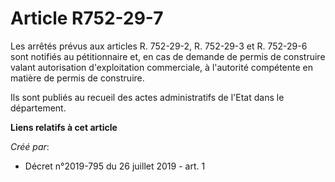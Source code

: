 # Article R752-29-7

Les arrêtés prévus aux articles R. 752-29-2, R. 752-29-3 et R. 752-29-6 sont notifiés au pétitionnaire et, en cas de demande
de permis de construire valant autorisation d'exploitation commerciale, à l'autorité compétente en matière de permis de
construire.

Ils sont publiés au recueil des actes administratifs de l'Etat dans le département.

**Liens relatifs à cet article**

_Créé par_:

  - Décret n°2019-795 du 26 juillet 2019 - art. 1
